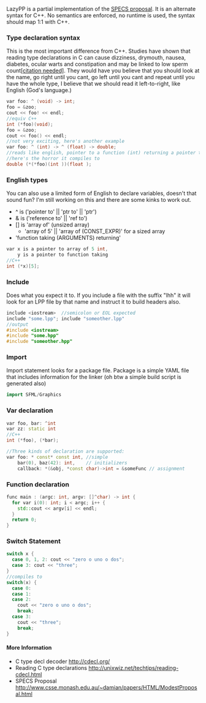 LazyPP is a partial implementation of the [SPECS proposal](http://www.csse.monash.edu.au/~damian/papers/HTML/ModestProposal.html). It is an alternate syntax for C++. No semantics are enforced, no runtime is used, the syntax should map 1:1 with C++.

### Type declaration syntax
This is the most important difference from C++. Studies have shown that reading type declarations in C can cause dizziness, drymouth, nausea, diabetes, ocular warts and constipation and may be linked to low sperm count[[citation needed]](http://google.com). They would have you believe that you should look at the name, go right until you cant, go left until you cant and repeat until you have the whole type, I believe that we should read it left-to-right, like English (God's language.)
```c++
var foo: ^ (void) -> int;
foo = &zoo;
cout << foo! << endl;
//equiv C++
int (*foo)(void);
foo = &zoo;
cout << foo() << endl;
//not very exciting, here's another example
var foo: ^ (int) -> ^ (float) -> double;
//reads like english, pointer to a function (int) returning a pointer to a function (float) returning double
//here's the horror it compiles to
double (*(*foo)(int ))(float );
```
### English types
You can also use a limited form of English to declare variables, doesn't that sound fun? I'm still working on this and there are some kinks to work out.

* ^ is ('pointer to' || 'ptr to' || 'ptr')
* & is ('reference to' || 'ref to') 
* [] is 'array of' (unsized array)
    * 'array of 5' || 'array of (CONST_EXPR)' for a sized array
* 'function taking (ARGUMENTS) returning'

```c++
var x is a pointer to array of 5 int,
    y is a pointer to function taking 
//C++
int (*x)[5];
```
### Include
Does what you expect it to. If you include a file with the suffix "lhh" it will look for an LPP file by that name and instruct it to build headers also.
```c++
include <iostream>  //semicolon or EOL expected
include "some.lpp"; include "someother.lpp"
//output
#include <iostream>
#include "some.hpp"
#include "someother.hpp"
```
### Import
Import statement looks for a package file. Package is a simple YAML file that includes information for the linker (oh btw a simple build script is generated also)
```c++
import SFML/Graphics
```
### Var declaration
```c++
var foo, bar: ^int
var zz: static int
//C++
int (*foo), (*bar);

//Three kinds of declaration are supported:
var foo: * const* const int, //simple
    bar(0), baz(42): int,    // initializers
    callback: *(&obj, *const char)->int = &someFunc // assignment

```
### Function declaration
```c++
func main : (argc: int, argv: []^char) -> int {
  for var i(0): int; i < argc; i++ {
    std::cout << argv[i] << endl;
  }
  return 0;
}
```
### Switch Statement
```c++
switch x {
  case 0, 1, 2: cout << "zero o uno o dos";
  case 3: cout << "three";
}
//compiles to
switch(x) {
  case 0:
  case 1:
  case 2:
    cout << "zero o uno o dos";
    break;
  case 3:
    cout << "three";
    break;
}
```

#### More Information
* C type decl decoder http://cdecl.org/
* Reading C type declarations http://unixwiz.net/techtips/reading-cdecl.html
* SPECS Proposal http://www.csse.monash.edu.au/~damian/papers/HTML/ModestProposal.html